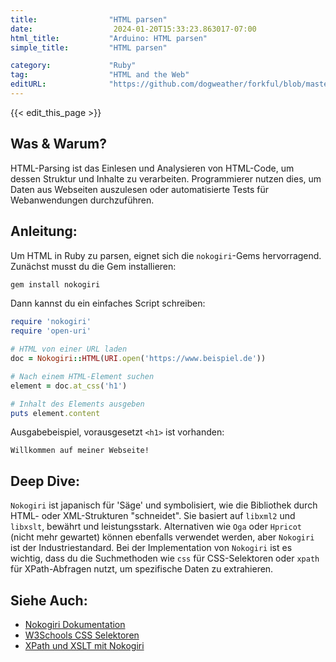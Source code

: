 ```yaml
---
title:                "HTML parsen"
date:                  2024-01-20T15:33:23.863017-07:00
html_title:           "Arduino: HTML parsen"
simple_title:         "HTML parsen"

category:             "Ruby"
tag:                  "HTML and the Web"
editURL:              "https://github.com/dogweather/forkful/blob/master/content/de/ruby/parsing-html.md"
---
```


{{< edit_this_page >}}

## Was & Warum?
HTML-Parsing ist das Einlesen und Analysieren von HTML-Code, um dessen Struktur und Inhalte zu verarbeiten. Programmierer nutzen dies, um Daten aus Webseiten auszulesen oder automatisierte Tests für Webanwendungen durchzuführen.

## Anleitung:
Um HTML in Ruby zu parsen, eignet sich die `nokogiri`-Gems hervorragend. Zunächst musst du die Gem installieren:

```ruby
gem install nokogiri
```

Dann kannst du ein einfaches Script schreiben:

```ruby
require 'nokogiri'
require 'open-uri'

# HTML von einer URL laden
doc = Nokogiri::HTML(URI.open('https://www.beispiel.de'))

# Nach einem HTML-Element suchen
element = doc.at_css('h1')

# Inhalt des Elements ausgeben
puts element.content
```

Ausgabebeispiel, vorausgesetzt `<h1>` ist vorhanden:

```
Willkommen auf meiner Webseite!
```

## Deep Dive:
`Nokogiri` ist japanisch für 'Säge' und symbolisiert, wie die Bibliothek durch HTML- oder XML-Strukturen "schneidet". Sie basiert auf `libxml2` und `libxslt`, bewährt und leistungsstark. Alternativen wie `Oga` oder `Hpricot` (nicht mehr gewartet) können ebenfalls verwendet werden, aber `Nokogiri` ist der Industriestandard. Bei der Implementation von `Nokogiri` ist es wichtig, dass du die Suchmethoden wie `css` für CSS-Selektoren oder `xpath` für XPath-Abfragen nutzt, um spezifische Daten zu extrahieren.

## Siehe Auch:
- [Nokogiri Dokumentation](https://nokogiri.org/)
- [W3Schools CSS Selektoren](https://www.w3schools.com/cssref/css_selectors.asp)
- [XPath und XSLT mit Nokogiri](https://nokogiri.org/tutorials/modifying_an_html_xml_document.html)
